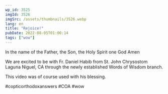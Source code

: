 ```yaml
---
wp_id: 3525
imgId: 3526
imgSrc: /assets/thumbnails/3526.webp
lang: en
title: "Rejoice!"
pubDate: 2022-08-05T01:00:14
tags: ["wow"]
---
```


<!-- page: 6 -->

<p>In the name of the Father, the Son, the Holy Spirit one God Amen </p>
<p>We are excited to be with Fr. Daniel Habib from St. John Chrysostom Laguna Niguel, CA through the newly established Words of Wisdom branch.</p>
<p>This video was of course used with his blessing. </p>
<p>#copticorthodoxanswers #COA #wow</p>
